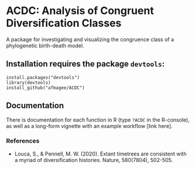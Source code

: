 # ACDC: Analysis of Congruent Diversification Classes

A package for investigating and visualizing the congruence class of a phylogenetic birth-death model.

## Installation requires the package `devtools`:

    install.packages("devtools")
    library(devtools)
    install_github("afmagee/ACDC")

## Documentation

There is documentation for each function in R (type `?ACDC` in the R-console), as well as a long-form vignette with an example workflow [link here].

### References
* Louca, S., & Pennell, M. W. (2020). Extant timetrees are consistent with a myriad of diversification histories. Nature, 580(7804), 502-505.
